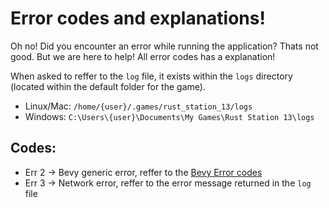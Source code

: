 # Error codes and explanations!
Oh no! Did you encounter an error while running the application? Thats not good. But we are here to help!
All error codes has a explanation!

When asked to reffer to the `log` file, it exists within the `logs` directory (located within the default folder for the game).
- Linux/Mac: `/home/{user}/.games/rust_station_13/logs`
- Windows: `C:\Users\{user}\Documents\My Games\Rust Station 13\logs`

## Codes:
- Err 2 -> Bevy generic error, reffer to the [Bevy Error codes](https://bevyengine.org/learn/errors/introduction/)
- Err 3 -> Network error, reffer to the error message returned in the `log` file
